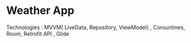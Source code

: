 # Weather App

Technologies : MVVM( LiveData, Repository, ViewModel) , Corountines, Room, Retrofit API , Glide
